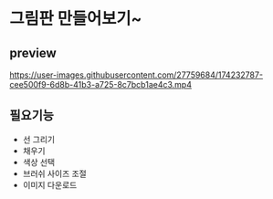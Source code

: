 # 그림판 만들어보기~

## preview
https://user-images.githubusercontent.com/27759684/174232787-cee500f9-6d8b-41b3-a725-8c7bcb1ae4c3.mp4


## 필요기능

- 선 그리기
- 채우기
- 색상 선택
- 브러쉬 사이즈 조절
- 이미지 다운로드
